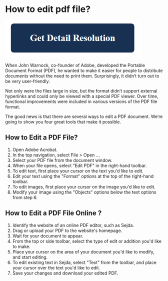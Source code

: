 # How to edit pdf file?

[![How to edit pdf file](blue.png)](https://icncomputer.com/how-to-edit-pdf-file/)

When John Warnock, co-founder of Adobe, developed the Portable Document Format (PDF), he wanted to make it easier for people to distribute documents without the need to print them. Surprisingly, it didn’t turn out to be very user-friendly.

Not only were the files large in size, but the format didn’t support external hyperlinks and could only be viewed with a special PDF viewer. Over time, functional improvements were included in various versions of the PDF file format.

The good news is that there are several ways to edit a PDF document. We’re going to show you four great tools that make it possible.

## How to Edit a PDF File?

1. Open Adobe Acrobat.
2. In the top navigation, select File > Open …
3. Select your PDF file from the document window.
4. When your file opens, select "Edit PDF" in the right-hand toolbar.
5. To edit text, first place your cursor on the text you'd like to edit.
6. Edit your text using the "Format" options at the top of the right-hand toolbar.
7. To edit images, first place your cursor on the image you'd like to edit.
8. Modify your image using the "Objects" options below the text options from step 6.


## How to Edit a PDF File Online ?

1. Identify the website of an online PDF editor, such as Sejda.
2. Drag or upload your PDF to the website's homepage.
3. Wait for your document to appear.
4. From the top or side toolbar, select the type of edit or addition you'd like to make.
5.  Place your cursor on the area of your document you'd like to modify, and start editing.
6. To edit existing text in Sejda, select "Text" from the toolbar, and place your cursor over the text you'd like to edit.
7. Save your changes and download your edited PDF.
